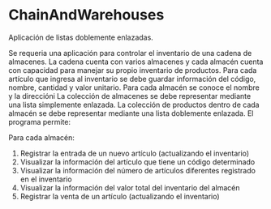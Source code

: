 # ChainAndWarehouses
Aplicación de listas doblemente enlazadas.

Se requeria una aplicación para controlar el inventario de una cadena de almacenes. La cadena cuenta con varios almacenes y cada almacén cuenta con capacidad para manejar su
propio inventario de productos.
Para cada artículo que ingresa al inventario se debe guardar información del código, nombre, cantidad y valor unitario. Para cada almacén se conoce el nombre y la direccióni
La colección de almacenes se debe representar mediante una lista simplemente enlazada.
La colección de productos dentro de cada almacén se debe representar mediante una lista doblemente enlazada.
El programa permite:

Para cada almacén:
1. Registrar la entrada de un nuevo artículo (actualizando el inventario)
2. Visualizar la información del artículo que tiene un código determinado
3. Visualizar la información del número de artículos diferentes registrado en el
inventario
4. Visualizar la información del valor total del inventario del almacén
5. Registrar la venta de un artículo (actualizando el inventario)
